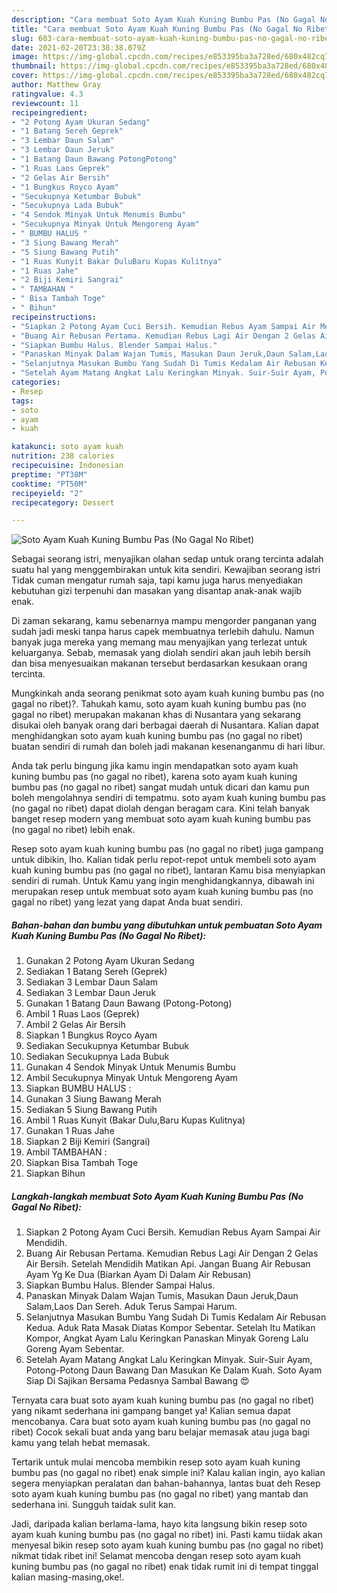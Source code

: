 ```yaml
---
description: "Cara membuat Soto Ayam Kuah Kuning Bumbu Pas (No Gagal No Ribet) yang lezat Untuk Jualan"
title: "Cara membuat Soto Ayam Kuah Kuning Bumbu Pas (No Gagal No Ribet) yang lezat Untuk Jualan"
slug: 603-cara-membuat-soto-ayam-kuah-kuning-bumbu-pas-no-gagal-no-ribet-yang-lezat-untuk-jualan
date: 2021-02-20T23:38:38.079Z
image: https://img-global.cpcdn.com/recipes/e853395ba3a728ed/680x482cq70/soto-ayam-kuah-kuning-bumbu-pas-no-gagal-no-ribet-foto-resep-utama.jpg
thumbnail: https://img-global.cpcdn.com/recipes/e853395ba3a728ed/680x482cq70/soto-ayam-kuah-kuning-bumbu-pas-no-gagal-no-ribet-foto-resep-utama.jpg
cover: https://img-global.cpcdn.com/recipes/e853395ba3a728ed/680x482cq70/soto-ayam-kuah-kuning-bumbu-pas-no-gagal-no-ribet-foto-resep-utama.jpg
author: Matthew Gray
ratingvalue: 4.3
reviewcount: 11
recipeingredient:
- "2 Potong Ayam Ukuran Sedang"
- "1 Batang Sereh Geprek"
- "3 Lembar Daun Salam"
- "3 Lembar Daun Jeruk"
- "1 Batang Daun Bawang PotongPotong"
- "1 Ruas Laos Geprek"
- "2 Gelas Air Bersih"
- "1 Bungkus Royco Ayam"
- "Secukupnya Ketumbar Bubuk"
- "Secukupnya Lada Bubuk"
- "4 Sendok Minyak Untuk Menumis Bumbu"
- "Secukupnya Minyak Untuk Mengoreng Ayam"
- " BUMBU HALUS "
- "3 Siung Bawang Merah"
- "5 Siung Bawang Putih"
- "1 Ruas Kunyit Bakar DuluBaru Kupas Kulitnya"
- "1 Ruas Jahe"
- "2 Biji Kemiri Sangrai"
- " TAMBAHAN "
- " Bisa Tambah Toge"
- " Bihun"
recipeinstructions:
- "Siapkan 2 Potong Ayam Cuci Bersih. Kemudian Rebus Ayam Sampai Air Mendidih."
- "Buang Air Rebusan Pertama. Kemudian Rebus Lagi Air Dengan 2 Gelas Air Bersih. Setelah Mendidih Matikan Api. Jangan Buang Air Rebusan Ayam Yg Ke Dua (Biarkan Ayam Di Dalam Air Rebusan)"
- "Siapkan Bumbu Halus. Blender Sampai Halus."
- "Panaskan Minyak Dalam Wajan Tumis, Masukan Daun Jeruk,Daun Salam,Laos Dan Sereh. Aduk Terus Sampai Harum."
- "Selanjutnya Masukan Bumbu Yang Sudah Di Tumis Kedalam Air Rebusan Kedua. Aduk Rata Masak Diatas Kompor Sebentar. Setelah Itu Matikan Kompor, Angkat Ayam Lalu Keringkan Panaskan Minyak Goreng Lalu Goreng Ayam Sebentar."
- "Setelah Ayam Matang Angkat Lalu Keringkan Minyak. Suir-Suir Ayam, Potong-Potong Daun Bawang Dan Masukan Ke Dalam Kuah. Soto Ayam Siap Di Sajikan Bersama Pedasnya Sambal Bawang 😍"
categories:
- Resep
tags:
- soto
- ayam
- kuah

katakunci: soto ayam kuah 
nutrition: 238 calories
recipecuisine: Indonesian
preptime: "PT38M"
cooktime: "PT50M"
recipeyield: "2"
recipecategory: Dessert

---
```



![Soto Ayam Kuah Kuning Bumbu Pas (No Gagal No Ribet)](https://img-global.cpcdn.com/recipes/e853395ba3a728ed/680x482cq70/soto-ayam-kuah-kuning-bumbu-pas-no-gagal-no-ribet-foto-resep-utama.jpg)

Sebagai seorang istri, menyajikan olahan sedap untuk orang tercinta adalah suatu hal yang menggembirakan untuk kita sendiri. Kewajiban seorang istri Tidak cuman mengatur rumah saja, tapi kamu juga harus menyediakan kebutuhan gizi terpenuhi dan masakan yang disantap anak-anak wajib enak.

Di zaman  sekarang, kamu sebenarnya mampu mengorder panganan yang sudah jadi meski tanpa harus capek membuatnya terlebih dahulu. Namun banyak juga mereka yang memang mau menyajikan yang terlezat untuk keluarganya. Sebab, memasak yang diolah sendiri akan jauh lebih bersih dan bisa menyesuaikan makanan tersebut berdasarkan kesukaan orang tercinta. 



Mungkinkah anda seorang penikmat soto ayam kuah kuning bumbu pas (no gagal no ribet)?. Tahukah kamu, soto ayam kuah kuning bumbu pas (no gagal no ribet) merupakan makanan khas di Nusantara yang sekarang disukai oleh banyak orang dari berbagai daerah di Nusantara. Kalian dapat menghidangkan soto ayam kuah kuning bumbu pas (no gagal no ribet) buatan sendiri di rumah dan boleh jadi makanan kesenanganmu di hari libur.

Anda tak perlu bingung jika kamu ingin mendapatkan soto ayam kuah kuning bumbu pas (no gagal no ribet), karena soto ayam kuah kuning bumbu pas (no gagal no ribet) sangat mudah untuk dicari dan kamu pun boleh mengolahnya sendiri di tempatmu. soto ayam kuah kuning bumbu pas (no gagal no ribet) dapat diolah dengan beragam cara. Kini telah banyak banget resep modern yang membuat soto ayam kuah kuning bumbu pas (no gagal no ribet) lebih enak.

Resep soto ayam kuah kuning bumbu pas (no gagal no ribet) juga gampang untuk dibikin, lho. Kalian tidak perlu repot-repot untuk membeli soto ayam kuah kuning bumbu pas (no gagal no ribet), lantaran Kamu bisa menyiapkan sendiri di rumah. Untuk Kamu yang ingin menghidangkannya, dibawah ini merupakan resep untuk membuat soto ayam kuah kuning bumbu pas (no gagal no ribet) yang lezat yang dapat Anda buat sendiri.

<!--inarticleads1-->

##### Bahan-bahan dan bumbu yang dibutuhkan untuk pembuatan Soto Ayam Kuah Kuning Bumbu Pas (No Gagal No Ribet):

1. Gunakan 2 Potong Ayam Ukuran Sedang
1. Sediakan 1 Batang Sereh (Geprek)
1. Sediakan 3 Lembar Daun Salam
1. Sediakan 3 Lembar Daun Jeruk
1. Gunakan 1 Batang Daun Bawang (Potong-Potong)
1. Ambil 1 Ruas Laos (Geprek)
1. Ambil 2 Gelas Air Bersih
1. Siapkan 1 Bungkus Royco Ayam
1. Sediakan Secukupnya Ketumbar Bubuk
1. Sediakan Secukupnya Lada Bubuk
1. Gunakan 4 Sendok Minyak Untuk Menumis Bumbu
1. Ambil Secukupnya Minyak Untuk Mengoreng Ayam
1. Siapkan  BUMBU HALUS :
1. Gunakan 3 Siung Bawang Merah
1. Sediakan 5 Siung Bawang Putih
1. Ambil 1 Ruas Kunyit (Bakar Dulu,Baru Kupas Kulitnya)
1. Gunakan 1 Ruas Jahe
1. Siapkan 2 Biji Kemiri (Sangrai)
1. Ambil  TAMBAHAN :
1. Siapkan  Bisa Tambah Toge
1. Siapkan  Bihun




<!--inarticleads2-->

##### Langkah-langkah membuat Soto Ayam Kuah Kuning Bumbu Pas (No Gagal No Ribet):

1. Siapkan 2 Potong Ayam Cuci Bersih. Kemudian Rebus Ayam Sampai Air Mendidih.
1. Buang Air Rebusan Pertama. Kemudian Rebus Lagi Air Dengan 2 Gelas Air Bersih. Setelah Mendidih Matikan Api. Jangan Buang Air Rebusan Ayam Yg Ke Dua (Biarkan Ayam Di Dalam Air Rebusan)
1. Siapkan Bumbu Halus. Blender Sampai Halus.
1. Panaskan Minyak Dalam Wajan Tumis, Masukan Daun Jeruk,Daun Salam,Laos Dan Sereh. Aduk Terus Sampai Harum.
1. Selanjutnya Masukan Bumbu Yang Sudah Di Tumis Kedalam Air Rebusan Kedua. Aduk Rata Masak Diatas Kompor Sebentar. Setelah Itu Matikan Kompor, Angkat Ayam Lalu Keringkan Panaskan Minyak Goreng Lalu Goreng Ayam Sebentar.
1. Setelah Ayam Matang Angkat Lalu Keringkan Minyak. Suir-Suir Ayam, Potong-Potong Daun Bawang Dan Masukan Ke Dalam Kuah. Soto Ayam Siap Di Sajikan Bersama Pedasnya Sambal Bawang 😍




Ternyata cara buat soto ayam kuah kuning bumbu pas (no gagal no ribet) yang nikamt sederhana ini gampang banget ya! Kalian semua dapat mencobanya. Cara buat soto ayam kuah kuning bumbu pas (no gagal no ribet) Cocok sekali buat anda yang baru belajar memasak atau juga bagi kamu yang telah hebat memasak.

Tertarik untuk mulai mencoba membikin resep soto ayam kuah kuning bumbu pas (no gagal no ribet) enak simple ini? Kalau kalian ingin, ayo kalian segera menyiapkan peralatan dan bahan-bahannya, lantas buat deh Resep soto ayam kuah kuning bumbu pas (no gagal no ribet) yang mantab dan sederhana ini. Sungguh taidak sulit kan. 

Jadi, daripada kalian berlama-lama, hayo kita langsung bikin resep soto ayam kuah kuning bumbu pas (no gagal no ribet) ini. Pasti kamu tiidak akan menyesal bikin resep soto ayam kuah kuning bumbu pas (no gagal no ribet) nikmat tidak ribet ini! Selamat mencoba dengan resep soto ayam kuah kuning bumbu pas (no gagal no ribet) enak tidak rumit ini di tempat tinggal kalian masing-masing,oke!.

